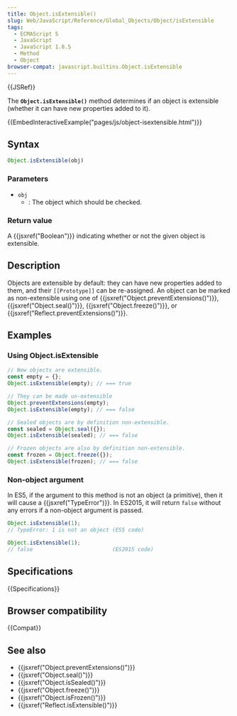 ```yaml
---
title: Object.isExtensible()
slug: Web/JavaScript/Reference/Global_Objects/Object/isExtensible
tags:
  - ECMAScript 5
  - JavaScript
  - JavaScript 1.8.5
  - Method
  - Object
browser-compat: javascript.builtins.Object.isExtensible
---
```

{{JSRef}}

The **`Object.isExtensible()`** method determines if an object
is extensible (whether it can have new properties added to it).

{{EmbedInteractiveExample("pages/js/object-isextensible.html")}}

## Syntax

```js
Object.isExtensible(obj)
```

### Parameters

- `obj`
  - : The object which should be checked.

### Return value

A {{jsxref("Boolean")}} indicating whether or not the given object is extensible.

## Description

Objects are extensible by default: they can have new properties added to them, and their `[[Prototype]]` can be re-assigned. An object can be marked as non-extensible using one of {{jsxref("Object.preventExtensions()")}}, {{jsxref("Object.seal()")}}, {{jsxref("Object.freeze()")}}, or {{jsxref("Reflect.preventExtensions()")}}.

## Examples

### Using Object.isExtensible

```js
// New objects are extensible.
const empty = {};
Object.isExtensible(empty); // === true

// They can be made un-extensible
Object.preventExtensions(empty);
Object.isExtensible(empty); // === false

// Sealed objects are by definition non-extensible.
const sealed = Object.seal({});
Object.isExtensible(sealed); // === false

// Frozen objects are also by definition non-extensible.
const frozen = Object.freeze({});
Object.isExtensible(frozen); // === false
```

### Non-object argument

In ES5, if the argument to this method is not an object (a primitive), then it will
cause a {{jsxref("TypeError")}}. In ES2015, it will return `false` without any errors if a non-object argument is passed.

```js
Object.isExtensible(1);
// TypeError: 1 is not an object (ES5 code)

Object.isExtensible(1);
// false                         (ES2015 code)
```

## Specifications

{{Specifications}}

## Browser compatibility

{{Compat}}

## See also

- {{jsxref("Object.preventExtensions()")}}
- {{jsxref("Object.seal()")}}
- {{jsxref("Object.isSealed()")}}
- {{jsxref("Object.freeze()")}}
- {{jsxref("Object.isFrozen()")}}
- {{jsxref("Reflect.isExtensible()")}}
